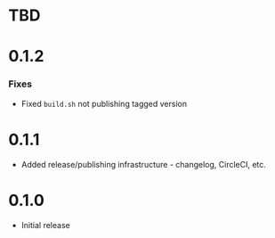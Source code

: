 # TBD

# 0.1.2
### Fixes
* Fixed `build.sh` not publishing tagged version

# 0.1.1
* Added release/publishing infrastructure - changelog, CircleCI, etc. 

# 0.1.0
* Initial release
